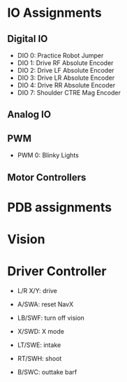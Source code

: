 # IO Assignments

## Digital IO
* DIO 0: Practice Robot Jumper
* DIO 1: Drive RF Absolute Encoder
* DIO 2: Drive LF Absolute Encoder
* DIO 3: Drive LR Absolute Encoder
* DIO 4: Drive RR Absolute Encoder
* DIO 7: Shoulder CTRE Mag Encoder

## Analog IO

## PWM
* PWM 0: Blinky Lights

## Motor Controllers

# PDB assignments

# Vision

# Driver Controller

* L/R X/Y: drive

* A/SWA: reset NavX
* LB/SWF: turn off vision
* X/SWD: X mode
* LT/SWE: intake
* RT/SWH: shoot
* B/SWC: outtake barf
